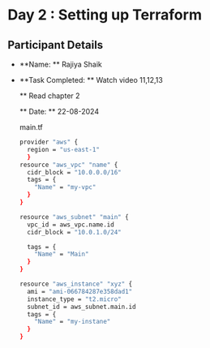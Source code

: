 # Day 2 : Setting up Terraform

## Participant Details
- **Name: ** Rajiya Shaik
- **Task Completed: ** Watch video 11,12,13

    ** Read chapter 2

  ** Date: ** 22-08-2024

  

  main.tf
  ```bash
  provider "aws" {
    region = "us-east-1"
    }
  resource "aws_vpc" "name" {
    cidr_block = "10.0.0.0/16"
    tags = {
      "Name" = "my-vpc"
    }
  }

  resource "aws_subnet" "main" {
    vpc_id = aws_vpc.name.id
    cidr_block = "10.0.1.0/24"

    tags = {
      "Name" = "Main" 
    }
  }

  resource "aws_instance" "xyz" {
    ami = "ami-066784287e358dad1"
    instance_type = "t2.micro"
    subnet_id = aws_subnet.main.id
    tags = {
      "Name" = "my-instane"
    }
  }
  ```
  
